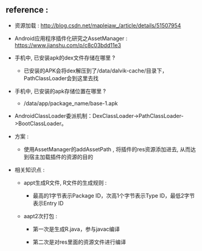 ## reference :
* 资源加载 : http://blog.csdn.net/maplejaw_/article/details/51507954
* Android应用程序插件化研究之AssetManager : https://www.jianshu.com/p/c8c03bdd11e3

* 手机中, 已安装apk的dex文件存储在哪里 ?
    * 已安装的APK会将dex解压到了/data/dalvik-cache/目录下，PathClassLoader会到这里去找

* 手机中, 已安装的apk存储位置在哪里 ?
    * /data/app/package_name/base-1.apk

* AndroidClassLoader委派机制：DexClassLoader->PathClassLoader->BootClassLoader。

* 方案 :
    * 使用AssetManager的addAssetPath , 将插件的res资源添加进去, 从而达到宿主加载插件的资源的目的
* 相关知识点 :
    * appt生成R文件, R文件的生成规则 :
      * 最高的1字节表示Package ID，次高1个字节表示Type ID，最低2字节表示Entry ID
    
    * aapt2次打包 :
    
      * 第一次是生成R.java，参与javac编译
    
      * 第二次是对res里面的资源文件进行编译